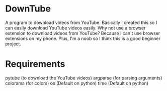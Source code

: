 # DownTube
A program to download videos from YouTube. Basically I created this so I can easily download 
YouTube videos easily. Why not use a browser extension to download videos from YouTube? Because 
I can't use browser extensions on my phone. Plus, I'm a noob so I think this is a good beginner project.

# Requirements
pytube (to download the YouTube videos)
argparse (for parsing arguments)
colorama (for colors)
os (Default on python)
time (Default on python)






